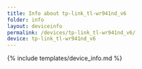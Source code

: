 ```yaml
---
title: Info about tp-link_tl-wr941nd_v6
folder: info
layout: deviceinfo
permalink: /devices/tp-link_tl-wr941nd_v6/
device: tp-link_tl-wr941nd_v6
---
```

{% include templates/device_info.md %}
